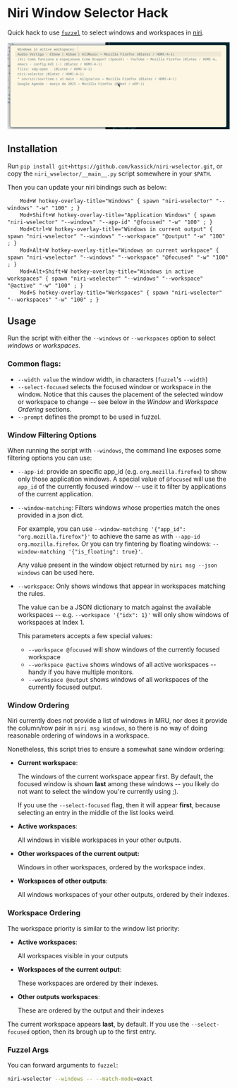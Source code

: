 # Niri Window Selector Hack

Quick hack to use [`fuzzel`](https://codeberg.org/dnkl/fuzzel) to select windows and workspaces in [niri](https://github.com/YaLTeR/niri).

![screenshot](./sample.png)

## Installation

Run `pip install git+https://github.com/kassick/niri-wselector.git`, or copy the `niri_wselector/__main__.py` script somewhere in your `$PATH`.

Then you can update your niri bindings such as below:

```
    Mod+W hotkey-overlay-title="Windows" { spawn "niri-wselector" "--windows" "-w" "100" ; }
    Mod+Shift+W hotkey-overlay-title="Application Windows" { spawn "niri-wselector" "--windows" "--app-id" "@focused" "-w" "100" ; }
    Mod+Ctrl+W hotkey-overlay-title="Windows in current output" { spawn "niri-wselector" "--windows" "--workspace" "@output" "-w" "100" ; }
    Mod+Alt+W hotkey-overlay-title="Windows on current workspace" { spawn "niri-wselector" "--windows" "--workspace" "@focused" "-w" "100" ; }
    Mod+Alt+Shift+W hotkey-overlay-title="Windows in active workspaces" { spawn "niri-wselector" "--windows" "--workspace" "@active" "-w" "100" ; }
    Mod+S hotkey-overlay-title="Workspaces" { spawn "niri-wselector" "--workspaces" "-w" "100" ; }
```

## Usage

Run the script with either the `--windows` or `--workspaces` option to select _windows_ or _workspaces_.

### Common flags:

-   `--width value` the window width, in characters (`fuzzel`'s `--width`)
-   `--select-focused` selects the focused window or workspace in the window.
    Notice that this causes the placement of the selected window or workspace
    to change -- see below in the _Window_ and _Workspace Ordering_ sections.
-   `--prompt` defines the prompt to be used in fuzzel.

### Window Filtering Options

When running the script with `--windows`, the command line exposes some filtering options you can use:

- `--app-id`: provide an specific app_id (e.g. `org.mozilla.firefox`) to show
  only those application windows. A special value of `@focused` will use the
  `app_id` of the currently focused window -- use it to filter by applications
  of the current application.

-   `--window-matching`: Filters windows whose properties match the ones provided in a json dict.

    For example, you can use `--window-matching '{"app_id": "org.mozilla.firefox"}'`
    to achieve the same as with `--app-id org.mozilla.firefox`. Or you can try fintering
    by floating windows: `--window-matching '{"is_floating": true}'`.

    Any value present in the window object returned by `niri msg --json windows` can be used here.

-   `--workspace`: Only shows windows that appear in workspaces matching the rules.

    The value can be a JSON dictionary to match against the available workspaces -- e.g.
    `--workspace '{"idx": 1}'` will only show windows of workspaces at Index 1.

    This parameters accepts a few special values:
    - `--workspace @focused` will show windows of the currently focused workspace
    - `--workspace @active` shows windows of all active workspaces -- handy if
      you have multiple monitors.
    - `--workspace @output` shows windows of all workspaces of the currently
      focused output.

### Window Ordering

Niri currently does not provide a list of windows in MRU, nor does it provide
the column/row pair in `niri msg windows`, so there is no way of doing
reasonable ordering of windows in a workspace.

Nonetheless, this script tries to ensure a somewhat sane window ordering:

-   **Current workspace**:

    The windows of the current workspace appear first. By default, the focused window is shown **last** among these windows -- you likely do not want to select the window you're currently using ;).

    If you use the `--select-focused` flag, then it will appear **first**,
    because selecting an entry in the middle of the list looks weird.

-   **Active workspaces**:

    All windows in visible workspaces in your other outputs.

-   **Other workspaces of the current output:**

    Windows in other workspaces, ordered by the workspace index.

-   **Workspaces of other outputs**:

    All windows workspaces of your other outputs, ordered by their indexes.

### Workspace Ordering

The workspace priority is similar to the window list priority:

- **Active workspaces**:

    All workspaces visible in your outputs

-   **Workspaces of the current output**:

    These workspaces are ordered by their indexes.

-   **Other outputs workspaces**:

    These are ordered by the output and their indexes

The current workspace appears **last**, by default. If you use the
`--select-focused` option, then its brough up to the first entry.

### Fuzzel Args

You can forward arguments to `fuzzel`:

``` bash
niri-wselector --windows -- --match-mode=exact
```
